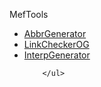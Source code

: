 MefTools

 <ul>
            <li><a href="abbr.html">AbbrGenerator</a></li>
            <li><a href="url-check/index.html">LinkCheckerOG</a></li>
            <li><a href="interpelli/index.html">InterpGenerator</a></li>

        </ul>
